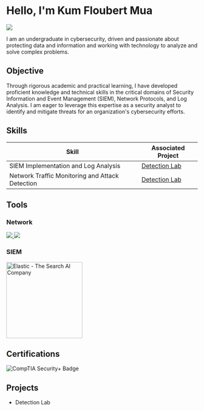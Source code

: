 # Hello, I'm Kum Floubert Mua
<a href="https://www.linkedin.com/in/kumua96/">
  <img src="https://img.shields.io/badge/-LinkedIn-0072b1?&style=for-the-badge&logo=linkedin&logoColor=white" />
</a>

I am an undergraduate in cybersecurity, driven and passionate about protecting data and information and working with technology to analyze and solve complex problems. 

## Objective

Through rigorous academic and practical learning, I have developed proficient knowledge and technical skills in the critical domains of Security Information and Event Management (SIEM), Network Protocols, and Log Analysis. I am eager to leverage this expertise as a security analyst to identify and mitigate threats for an organization's cybersecurity efforts.

## Skills

| Skill                                         | Associated Project         |
|-----------------------------------------------|----------------------------|
| SIEM Implementation and Log Analysis          | <a href="https://docs.google.com/document/d/1bRblTCBpP8G_pEB_-ZCI-QjQUnbG9EW9">Detection Lab</a>|
| Network Traffic Monitoring and Attack Detection | <a href="https://docs.google.com/document/d/1IJD14GU887f9nTZcFNfTPAqpqbvuhYexpf1_AdUH6Cc">Detection Lab</a> |
## Tools

### Network
<div>
    <a href="https://ubuntu.com"> <img src="https://img.shields.io/badge/-Ubuntu-E95420?&style=for-the-badge&logo=ubuntu&logoColor=white" /> </a>
    <a href="https://www.wireshark.org/"> <img src="https://img.shields.io/badge/-Wireshark-1679A7?&style=for-the-badge&logo=wireshark&logoColor=white" /> </a> </div>

### SIEM
<a href="https://www.elastic.co/">
  <img src="https://www.elastic.co/static-res/images/elastic-logo.svg" alt="Elastic - The Search AI Company" width="200" />
</a>


## Certifications

<img src="https://www.credly.com/earner/dashboard" alt="CompTIA Security+ Badge" />


## Projects
- Detection Lab
